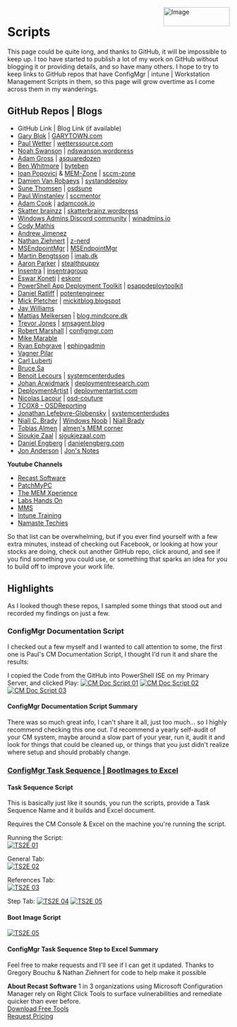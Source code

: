 <img style="float: right;" src="https://docs.recastsoftware.com/media/Recast-Logo-Dark_Horizontal_nav.png"  alt="Image" height="43" width="150">

# Scripts

This page could be quite long, and thanks to GitHub, it will be impossible to keep up.  I too have started to publish a lot of my work on GitHub without blogging it or providing details, and so have many others.  I hope to try to keep links to GitHub repos that have ConfigMgr | intune | Workstation Management Scripts in them, so this page will grow overtime as I come across them in my wanderings.

## GitHub Repos | Blogs

- GitHub Link | Blog Link (if available)
- [Gary Blok](https://github.com/gwblok/garytown) | [GARYTOWN.com](https://garytown.com)
- [Paul Wetter](https://github.com/paulwetter) | [wetterssource.com](https://wetterssource.com/)
- [Noah Swanson](https://github.com/sombrerosheep) | [ndswanson.wordpress](https://ndswanson.wordpress.com/)
- [Adam Gross](https://github.com/AdamGrossTX) | [asquaredozen](https://www.asquaredozen.com/)
- [Ben Whitmore](https://github.com/byteben) | [byteben](https://byteben.com/)
- [Ioan Popovici](https://github.com/Ioan-Popovici) & [MEM-Zone](https://github.com/MEM-Zone) | [sccm-zone](https://sccm-zone.com/)
- [Damien Van Robaeys](https://github.com/damienvanrobaeys) | [systanddeploy](http://www.systanddeploy.com/)
- [Sune Thomsen](https://github.com/SuneThomsenDK) | [osdsune](https://www.osdsune.com/)
- [Paul Winstanley](https://github.com/sccmentor) | [sccmentor](https://sccmentor.com/)
- [Adam Cook](https://github.com/codaamok) | [adamcook.io](https://adamcook.io/)
- [Skatter brainzz](https://github.com/Skatterbrainz) | [skatterbrainz.wordpress](https://skatterbrainz.wordpress.com/)
- [Windows Admins Discord community](https://github.com/windows-admins) | [winadmins.io](https://winadmins.io/)
- [Cody Mathis](https://github.com/CodyMathis123)
- [Andrew Jimenez](https://github.com/asjimene)
- [Nathan Ziehnert](https://github.com/theznerd) | [z-nerd](https://z-nerd.com/)
- [MSEndpointMgr](https://github.com/MSEndpointMgr) | [MSEndpointMgr](https://msendpointmgr.com/)
- [Martin Bengtsson](https://github.com/imabdk) | [imab.dk](https://www.imab.dk/)
- [Aaron Parker](https://github.com/aaronparker) | [stealthpuppy](https://stealthpuppy.com/)
- [Insentra](https://github.com/Insentra) | [insentragroup](https://www.insentragroup.com/au/)
- [Eswar Koneti](https://github.com/eskonr) | [eskonr](http://eskonr.com/)
- [PowerShell App Deployment Toolkit](https://github.com/PSAppDeployToolkit) | [psappdeploytoolkit](https://psappdeploytoolkit.com/)
- [Daniel Ratliff](https://github.com/PotentEngineer) | [potentengineer](http://www.potentengineer.com/)
- [Mick Pletcher](https://github.com/MicksITBlogs) | [mickitblog.blogspot](https://mickitblog.blogspot.com/)
- [Jay Williams](https://github.com/portaldotjay)
- [Mattias Melkersen](https://github.com/mmelkersen) | [blog.mindcore.dk](https://blog.mindcore.dk/)
- [Trevor Jones](https://github.com/SMSAgentSoftware) | [smsagent.blog](https://smsagent.blog/)
- [Robert Marshall](https://github.com/RobUK101) | [configmgr.com](https://configmgr.com/)
- [Mike Marable](https://github.com/mmarable)
- [Ryan Ephgrave](https://github.com/Eph-It) | [ephingadmin](https://www.ephingadmin.com/)
- [Vagner Pilar](https://github.com/vagnerpilar)
- [Carl Luberti](https://github.com/cluberti)
- [Bruce Sa](https://github.com/brucesa85)
- [Benoit Lecours](https://github.com/prae1809) | [systemcenterdudes](https://systemcenterdudes.com/)
- [Johan Arwidmark](https://github.com/arwidmark) | [deploymentresearch.com](https://deploymentresearch.com/)
- [DeploymentArtist](https://github.com/DeploymentArtist) | [deploymentartist.com](https://deploymentartist.com/)
- [Nicolas Lacour](https://github.com/Diagg) | [osd-couture](https://www.osd-couture.com/)
- [TCOX8 - OSDReporting](https://github.com/tcox8/OSD-Reporting)
- [Jonathan Lefebvre-Globensky](https://github.com/JonathanLefebvreGlobensky/) | [systemcenterdudes](https://systemcenterdudes.com/)
- [Niall C. Brady](https://github.com/NCBrady) | [Windows Noob](https://www.windows-noob.com/forums/portal/) | [Niall Brady](https://www.niallbrady.com/)
- [Tobias Almen](https://github.com/almenscorner) | [almen's MEM corner](https://almenscorner.io/)
- [Sjoukje Zaal](https://github.com/SjoukjeZaal/) | [sjoukjezaal.com](https://sjoukjezaal.com/)
- [Daniel Engberg](https://github.com/danielclasson) | [danielengberg.com](https://www.danielengberg.com/)
- [Jon Anderson](https://github.com/ConfigJon) | [Jon's Notes](https://www.configjon.com/)

**Youtube Channels**

- [Recast Software](https://www.youtube.com/channel/UC49H48aLBcIDBJPP6iOC9xA)
- [PatchMyPC](https://www.youtube.com/channel/UCT9BKiLpbO1pGxXsU1-_zBg)
- [The MEM Xperience](https://www.youtube.com/channel/UC9Y0iEK0sr2zzmYieYvhtgw)
- [Labs Hands On](https://www.youtube.com/channel/UCP2uPp7TUXwJCicB0byzDnQ)
- [MMS](https://www.youtube.com/channel/UCdLyCpZOXHLEU90qE3HzzNQ)
- [Intune Training](https://www.youtube.com/channel/UCfmMlhX5TW8cicxHw6ExYVA)
- [Namaste Techies](https://www.youtube.com/channel/UCDh5BKN1TDQBOirb_PA6fFg/featured)


So that list can be overwhelming, but if you ever find yourself with a few extra minutes, instead of checking out Facebook, or looking at how your stocks are doing, check out another GitHub repo, click around, and see if you find something you could use, or something that sparks an idea for you to build off to improve your work life.

## Highlights

As I looked though these repos, I sampled some things that stood out and recorded my findings on just a few.

### ConfigMgr Documentation Script

I checked out a few myself and I wanted to call attention to some, the first one is Paul's CM Documentation Script, I thought I'd run it and share the results:

I copied the Code from the GitHub into PowerShell ISE on my Primary Server, and clicked Play:
[![CM Doc Script 01](media/CMDocScript01.png)](media/CMDocScript01.png)
[![CM Doc Script 02](media/CMDocScript02.png)](media/CMDocScript02.png)
[![CM Doc Script 03](media/CMDocScript03.png)](media/CMDocScript03.png)

#### ConfigMgr Documentation Script Summary

There was so much great info, I can't share it all, just too much... so I highly recommend checking this one out.  I'd recommend a yearly self-audit of your CM system, maybe around a slow part of your year, run it, audit it and look for things that could be cleaned up, or things that you just didn't realize where setup and should probably change.

### [ConfigMgr Task Sequence | BootImages to Excel](https://github.com/gwblok/garytown/tree/master/TaskSequenceSteps2Excel)

#### **Task Sequence Script**

This is basically just like it sounds, you run the scripts, provide a Task Sequence Name and it builds and Excel document.

Requires the CM Console & Excel on the machine you're running the script.

Running the Script:  
[![TS2E 01](media/TS2E01.png)](media/TS2E01.png)

General Tab:  
[![TS2E 02](media/TS2E02.png)](media/TS2E02.png)

References Tab:  
[![TS2E 03](media/TS2E03.png)](media/TS2E03.png)

Step Tab:
[![TS2E 04](media/TS2E04.png)](media/TS2E04.png)
[![TS2E 05](media/TS2E05.png)](media/TS2E05.png)

#### **Boot Image Script**

[![TS2E 05](media/TS2E06.png)](media/TS2E06.png)

#### ConfigMgr Task Sequence Step to Excel Summary

Feel free to make requests and I'll see if I can get it updated.  Thanks to Gregory Bouchu & Nathan Ziehnert for code to help make it possible

**About Recast Software**
1 in 3 organizations using Microsoft Configuration Manager rely on Right Click Tools to surface vulnerabilities and remediate quicker than ever before.  
[Download Free Tools](https://www.recastsoftware.com/?utm_source=cmdocs&utm_medium=referral&utm_campaign=cmdocs#formarea)  
[Request Pricing](https://www.recastsoftware.com/pricing?utm_source=cmdocs&utm_medium=referral&utm_campaign=cmdocs)
